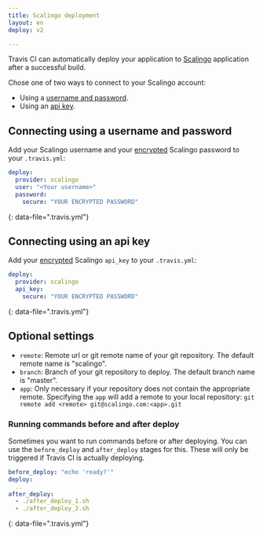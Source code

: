 ```yaml
---
title: Scalingo deployment
layout: en
deploy: v2

---
```




Travis CI can automatically deploy your application to
[Scalingo](https://scalingo.com/) application after a successful build.

Chose one of two ways to connect to your Scalingo account:

* Using a [username and password](/user/deployment/scalingo/#connecting-using-a-username-and-password).
* Using an [api key](/user/deployment/scalingo/#connecting-using-an-api-key).

<!-- I'm not 100% sure if you need to connect to scalingo manually using the cli
tool the first time -->

## Connecting using a username and password

Add your Scalingo username and your [encrypted](/user/encryption-keys/#usage)
Scalingo password to your `.travis.yml`:

```yaml
deploy:
  provider: scalingo
  user: "<Your username>"
  password:
    secure: "YOUR ENCRYPTED PASSWORD"
```
{: data-file=".travis.yml"}

## Connecting using an api key

Add your [encrypted](/user/encryption-keys/#usage)
Scalingo `api_key` to your `.travis.yml`:

```yaml
deploy:
  provider: scalingo
  api_key:
    secure: "YOUR ENCRYPTED PASSWORD"
```
{: data-file=".travis.yml"}

## Optional settings

* `remote`: Remote url or git remote name of your git repository. The default
  remote name is "scalingo".
* `branch`: Branch of your git repository to deploy. The default branch name is
  "master".
* `app`: Only necessary if your repository does not contain the appropriate
  remote. Specifying the `app` will add a remote to your local repository: `git
  remote add <remote> git@scalingo.com:<app>.git`

### Running commands before and after deploy

Sometimes you want to run commands before or after deploying. You can use
the `before_deploy` and `after_deploy` stages for this. These will only be
triggered if Travis CI is actually deploying.

```yaml
before_deploy: "echo 'ready?'"
deploy:
  ..
after_deploy:
  - ./after_deploy_1.sh
  - ./after_deploy_2.sh
```
{: data-file=".travis.yml"}
